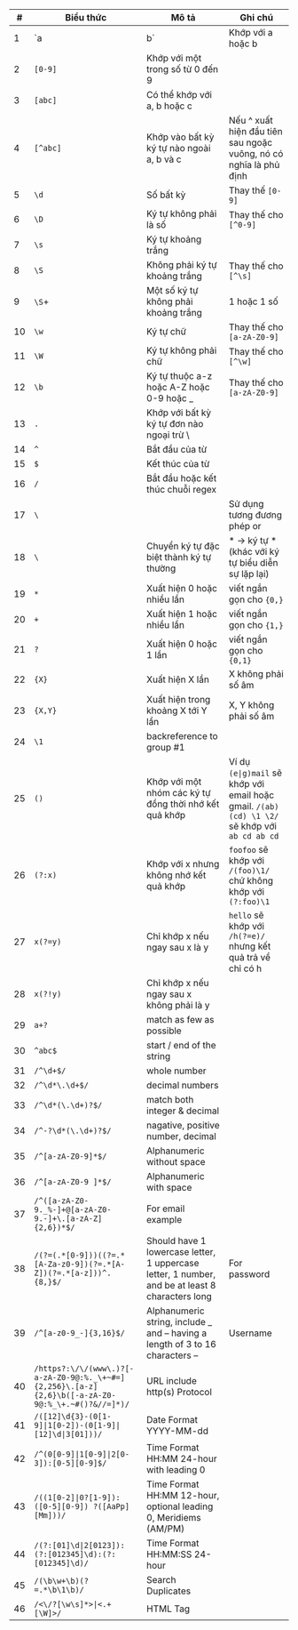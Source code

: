 | **#** | **Biểu thức**                                                                                   | **Mô tả**                                                                                       | **Ghi chú**                                                                                |
|-------|-------------------------------------------------------------------------------------------------|-------------------------------------------------------------------------------------------------|--------------------------------------------------------------------------------------------|
| 1     | `a | b`                                                                                          | Khớp với a hoặc b                                                                               |                                                                                            |
| 2     | `[0-9]`                                                                                           | Khớp với một trong số từ 0 đến 9                                                                |                                                                                            |
| 3     | `[abc]`                                                                                           | Có thể khớp với a, b hoặc c                                                                     |                                                                                            |
| 4     | `[^abc]`                                                                                          | Khớp vào bất kỳ ký tự nào ngoài a, b và c                                                       | Nếu ^ xuất hiện đầu tiên sau ngoặc vuông, nó có nghĩa là phủ định                          |
| 5     | `\d`                                                                                              | Số bất kỳ                                                                                       | Thay thế `[0-9] `                                                                            |
| 6     | `\D`                                                                                              | Ký tự không phải là số                                                                          | Thay thế cho `[^0-9]`                                                                        |
| 7     | `\s`                                                                                              | Ký tự khoảng trắng                                                                              |                                                                                            |
| 8     | `\S`                                                                                              | Không phải ký tự khoảng trắng                                                                   | Thay thế cho `[^\s]`                                                                         |
| 9     | `\S`+                                                                                             | Một số ký tự không phải khoảng trắng                                                            | 1 hoặc 1 số                                                                                |
| 10    | `\w`                                                                                              | Ký tự chữ                                                                                       | Thay thế cho `[a-zA-Z0-9]`                                                                   |
| 11    | `\W`                                                                                              | Ký tự không phải chữ                                                                            | Thay thế cho `[^\w]`                                                                         |
| 12    | `\b`                                                                                              | Ký tự thuộc a-z hoặc A-Z hoặc 0-9 hoặc _                                                        | Thay thế cho `[a-zA-Z0-9]`                                                                   |
| 13    | `.`                                                                                               | Khớp với bất kỳ ký tự đơn nào ngoại trừ \                                                       |                                                                                            |
| 14    | `^`                                                                                               | Bắt đầu của từ                                                                                  |                                                                                            |
| 15    | `$`                                                                                               | Kết thúc của từ                                                                                 |                                                                                            |
| 16    | `/`                                                                                               | Bắt đầu hoặc kết thúc chuỗi regex                                                               |                                                                                            |
| 17    | `\`|                                                                                              | Sử dụng tương đương phép or                                                                     | Hay dùng trong cặp ngoặc tròn                                                              |
| 18    | `\`                                                                                               | Chuyển ký tự đặc biệt thành ký tự thường                                                        | \* → ký tự * (khác với ký tự biểu diễn sự lặp lại)                                         |
| 19    | `*`                                                                                               | Xuất hiện 0 hoặc nhiều lần                                                                      | viết ngắn gọn cho `{0,}`                                                                     |
| 20    | `+`                                                                                               | Xuất hiện 1 hoặc nhiều lần                                                                      | viết ngắn gọn cho `{1,}`                                                                     |
| 21    | `?`                                                                                               | Xuất hiện 0 hoặc 1 lần                                                                          | viết ngắn gọn cho `{0,1}`                                                                    |
| 22    | `{X}`                                                                                             | Xuất hiện X lần                                                                                 | X không phải số âm                                                                         |
| 23    | `{X,Y}`                                                                                           | Xuất hiện trong khoảng X tới Y lần                                                              | X, Y không phải số âm                                                                      |
| 24    | `\1`                                                                                              | backreference to group #1                                                                       |                                                                                            |
| 25    | `()`                                                                                              | Khớp với một nhóm các ký tự đồng thời nhớ kết quả khớp                                          | Ví dụ `(e\|g)mail` sẽ khớp với email hoặc gmail. `/(ab) (cd) \1 \2/` sẽ khớp với `ab cd ab cd` |
| 26    | `(?:x)`                                                                                           | Khớp với x nhưng không nhớ kết quả khớp                                                         | `foofoo` sẽ khớp với `/(foo)\1/` chứ không khớp với `(?:foo)\1`                                |
| 27    | `x(?=y)`                                                                                          | Chỉ khớp x nếu ngay sau x là y                                                                  | `hello` sẽ khớp với `/h(?=e)/` nhưng kết quả trả về chỉ có h                                 |
| 28    | `x(?!y)`                                                                                          | Chỉ khớp x nếu ngay sau x không phải là y                                                       |                                                                                            |
| 29    | `a+?`                                                                                             | match as few as possible                                                                        |                                                                                            |
| 30    | `^abc$`                                                                                           | start / end of the string                                                                       |                                                                                            |
| 31    | `/^\d+$/`                                                                                         | whole number                                                                                    |                                                                                            |
| 32    | `/^\d*\.\d+$/`                                                                                    | decimal numbers                                                                                 |                                                                                            |
| 33    | `/^\d*(\.\d+)?$/`                                                                                 | match both integer & decimal                                                                    |                                                                                            |
| 34    | `/^-?\d*(\.\d+)?$/`                                                                               | nagative, positive number, decimal                                                              |                                                                                            |
| 35    | `/^[a-zA-Z0-9]*$/`                                                                                | Alphanumeric without space                                                                      |                                                                                            |
| 36    | `/^[a-zA-Z0-9 ]*$/`                                                                               | Alphanumeric with space                                                                         |                                                                                            |
| 37    | `/^([a-zA-Z0-9._%-]+@[a-zA-Z0-9.-]+\.[a-zA-Z]{2,6})*$/`                                           | For email example                                                                               |                                                                                            |
| 38    | `/(?=(.*[0-9]))((?=.*[A-Za-z0-9])(?=.*[A-Z])(?=.*[a-z]))^.{8,}$/`                                 | Should have 1 lowercase letter, 1 uppercase letter, 1 number, and be at least 8 characters long | For password                                                                               |
| 39    | `/^[a-z0-9_-]{3,16}$/`                                                                            | Alphanumeric string, include _ and – having a length of 3 to 16 characters –                    | Username                                                                                   |
| 40    | `/https?:\/\/(www\.)?[-a-zA-Z0-9@:%._\+~#=]{2,256}\.[a-z]{2,6}\b([-a-zA-Z0-9@:%_\+.~#()?&//=]*)/` | URL include http(s) Protocol                                                                    |                                                                                            |
| 41    | `/([12]\d{3}-(0[1-9]\|1[0-2])-(0[1-9]\|[12]\d\|3[01]))/ `                                         | Date Format YYYY-MM-dd                                                                          |                                                                                            |
| 42    | `/^(0[0-9]\|1[0-9]\|2[0-3]):[0-5][0-9]$/`                                                         | Time Format HH:MM 24-hour with leading 0                                                        |                                                                                            |
| 43    | `/((1[0-2]\|0?[1-9]):([0-5][0-9]) ?([AaPp][Mm]))/  `                                              | Time Format HH:MM 12-hour, optional leading 0, Meridiems (AM/PM)                                |                                                                                            |
| 44    | `/(?:[01]\d\|2[0123]):(?:[012345]\d):(?:[012345]\d)/ `                                            | Time Format HH:MM:SS 24-hour                                                                    |                                                                                            |
| 45    | `/(\b\w+\b)(?=.*\b\1\b)/ `                                                                        | Search Duplicates                                                                               |                                                                                            |
| 46    | `/<\/?[\w\s]*>\|<.+[\W]>/`                                                                        | HTML Tag                                                                                        |                                                                                            |